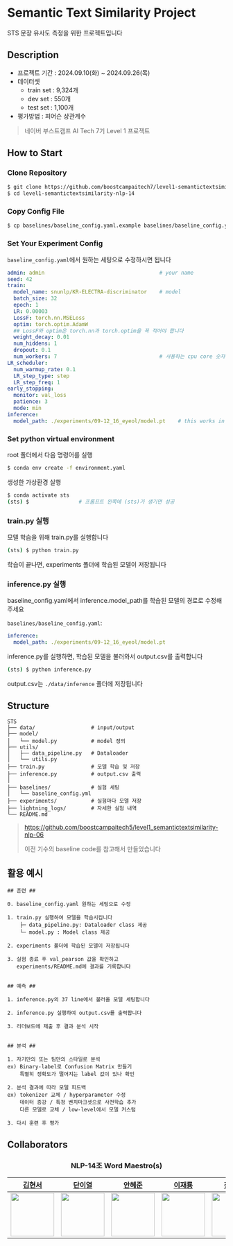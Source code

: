 # Semantic Text Similarity Project

STS 문장 유사도 측정을 위한 프로젝트입니다


## Description
- 프로젝트 기간 : 2024.09.10(화) ~ 2024.09.26(목)
- 데이터셋
  * train set : 9,324개
  * dev set   : 550개
  * test set  : 1,100개
- 평가방법 : 피어슨 상관계수

> 네이버 부스트캠프 AI Tech 7기 Level 1 프로젝트


## How to Start

### Clone Repository

```sh
$ git clone https://github.com/boostcampaitech7/level1-semantictextsimilarity-nlp-14.git
$ cd level1-semantictextsimilarity-nlp-14
```

### Copy Config File

```sh 
$ cp baselines/baseline_config.yaml.example baselines/baseline_config.yaml
```

### Set Your Experiment Config
`baseline_config.yaml`에서 원하는 세팅으로 수정하시면 됩니다

```yaml
admin: admin                                     # your name
seed: 42                                         
train:
  model_name: snunlp/KR-ELECTRA-discriminator    # model
  batch_size: 32
  epoch: 1
  LR: 0.00003
  LossF: torch.nn.MSELoss 
  optim: torch.optim.AdamW
  ## LossF와 optim은 torch.nn과 torch.optim을 꼭 적어야 합니다
  weight_decay: 0.01
  num_hiddens: 1
  dropout: 0.1
  num_workers: 7                                 # 사용하는 cpu core 숫자
LR_scheduler:
  num_warmup_rate: 0.1
  LR_step_type: step 
  LR_step_freq: 1
early_stopping:
  monitor: val_loss
  patience: 3
  mode: min
inference:
  model_path: ./experiments/09-12_16_eyeol/model.pt    # this works in inference.py
```

### Set python virtual environment
root 폴더에서 다음 명령어를 실행
```sh
$ conda env create -f environment.yaml
```

생성한 가상환경 실행
```sh
$ conda activate sts
(sts) $                # 프롬프트 왼쪽에 (sts)가 생기면 성공
```

### train.py 실행
모델 학습을 위해 train.py를 실행합니다
```sh
(sts) $ python train.py
```

학습이 끝나면, experiments 폴더에 학습된 모델이 저장됩니다


### inference.py 실행
baseline_config.yaml에서 inference.model_path를
학습된 모델의 경로로 수정해주세요

`baselines/baseline_config.yaml`:
```yaml
inference:
  model_path: ./experiments/09-12_16_eyeol/model.pt
```

inference.py를 실행하면, 학습된 모델을 불러와서 output.csv를 출력합니다
```sh
(sts) $ python inference.py
```
output.csv는 `./data/inference` 폴더에 저장됩니다



## Structure

```plaintext
STS
├── data/                  # input/output
├── model/       
│   └── model.py           # model 정의
├── utils/    
│   ├── data_pipeline.py   # Dataloader
│   └── utils.py            
├── train.py               # 모델 학습 및 저장
├── inference.py           # output.csv 출력
│
├── baselines/             # 실험 세팅
│   └── baseline_config.yml 
├── experiments/           # 실험마다 모델 저장
├── lightning_logs/        # 자세한 실험 내역
└── README.md        

```

> https://github.com/boostcampaitech5/level1_semantictextsimilarity-nlp-06
>
> 이전 기수의 baseline code를 참고해서 만들었습니다

## 활용 예시


```plaintext
## 훈련 ##

0. baseline_config.yaml 원하는 세팅으로 수정

1. train.py 실행하여 모델을 학습시킵니다
    ├─ data_pipeline.py: Dataloader class 제공
    └─ model.py : Model class 제공
    
2. experiments 폴더에 학습된 모델이 저장됩니다

3. 실험 종료 후 val_pearson 값을 확인하고
   experiments/README.md에 결과를 기록합니다


## 예측 ## 

1. inference.py의 37 line에서 불러올 모델 세팅합니다

2. inference.py 실행하여 output.csv를 출력합니다

3. 리더보드에 제출 후 결과 분석 시작


## 분석 ## 

1. 자기만의 또는 팀만의 스타일로 분석
ex) Binary-label로 Confusion Matrix 만들기
    특별히 정확도가 떨어지는 label 값이 있나 확인

2. 분석 결과에 따라 모델 피드백
ex) tokenizer 교체 / hyperparameter 수정
    데이터 증강 / 특정 벤치마크셋으로 사전학습 추가
    다른 모델로 교체 / low-level에서 모델 커스텀

3. 다시 훈련 후 평가
```

## Collaborators

<h3 align="center">NLP-14조 Word Maestro(s)</h3>

<div align="center">

|          [김현서](https://github.com/kimhyeonseo0830)          |          [단이열](https://github.com/eyeol)          |          [안혜준](https://github.com/jagaldol)          |          [이재룡](https://github.com/So1pi)          |          [장요한](https://github.com/DDUKDAE)          |
| :----------------------------------------------------: | :-----------------------------------------------------: | :------------------------------------------------------: | :---------------------------------------------------: | :---------------------------------------------------: |
| <img src="https://github.com/kimhyeonseo0830.png" width="100"> | <img src="https://github.com/eyeol.png" width="100"> | <img src="https://github.com/jagaldol.png" width="100"> | <img src="https://github.com/So1pi.png" width="100"> | <img src="https://github.com/DDUKDAE.png" width="100"> |

</div>

